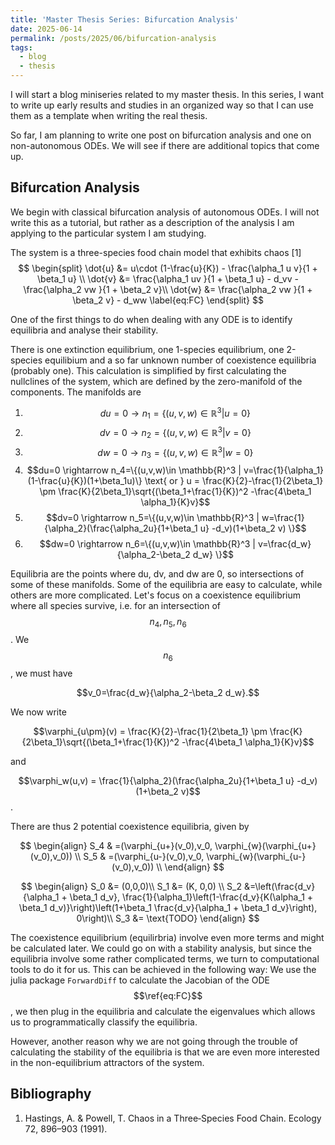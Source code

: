 ```yaml
---
title: 'Master Thesis Series: Bifurcation Analysis'
date: 2025-06-14
permalink: /posts/2025/06/bifurcation-analysis
tags:
  - blog
  - thesis
---
```


I will start a blog miniseries related to my master thesis. In this series, I want to write up early results and studies in an organized way so that I can use them as a template when writing the real thesis.

So far, I am planning to write one post on bifurcation analysis and one on non-autonomous ODEs. We will see if there are additional topics that come up.

## Bifurcation Analysis
We begin with classical bifurcation analysis of autonomous ODEs. I will not write this as a tutorial, but rather as a description of the analysis I am applying to the particular system I am studying.

The system is a three-species food chain model that exhibits chaos [1]
$$
\begin{split}
    \dot{u} &= u\cdot (1-\frac{u}{K}) - \frac{\alpha_1 u v}{1 + \beta_1 u} \\
    \dot{v} &= \frac{\alpha_1 uv }{1 + \beta_1 u} - d_vv - \frac{\alpha_2 vw }{1 + \beta_2 v}\\
    \dot{w} &= \frac{\alpha_2 vw }{1 + \beta_2 v} - d_ww
    \label{eq:FC}
\end{split}
$$

One of the first things to do when dealing with any ODE is to identify equilibria and analyse their stability. 

There is one extinction equilibrium, one 1-species equilibrium, one 2-species equilibium and a so far unknown number of coexistence equilibria (probably one). This calculation is simplified by first calculating the nullclines of the system, which are defined by the zero-manifold of the components.
The manifolds are
1. $$du=0 \rightarrow n_1=\{(u,v,w)\in \mathbb{R}^3 | u=0 \}$$
2. $$dv=0 \rightarrow n_2=\{(u,v,w)\in \mathbb{R}^3 | v=0 \}$$
3. $$dw=0 \rightarrow n_3=\{(u,v,w)\in \mathbb{R}^3 | w=0 \}$$
4. $$du=0 \rightarrow n_4=\{(u,v,w)\in \mathbb{R}^3 | v=\frac{1}{\alpha_1}(1-\frac{u}{K})(1+\beta_1u)\} \text{ or } u = \frac{K}{2}-\frac{1}{2\beta_1} \pm \frac{K}{2\beta_1}\sqrt{(\beta_1+\frac{1}{K})^2 -\frac{4\beta_1 \alpha_1}{K}v}$$
5. $$dv=0 \rightarrow n_5=\{(u,v,w)\in \mathbb{R}^3 | w=\frac{1}{\alpha_2}(\frac{\alpha_2u}{1+\beta_1 u} -d_v)(1+\beta_2 v) \}$$
6. $$dw=0 \rightarrow n_6=\{(u,v,w)\in \mathbb{R}^3 | v=\frac{d_w}{\alpha_2-\beta_2 d_w} \}$$

Equilibria are the points where du, dv, and dw are 0, so intersections of some of these manifolds. 
Some of the equilibria are easy to calculate, while others are more complicated.
Let's focus on a coexistence equilibrium where all species survive, i.e. for an intersection of $$n_4, n_5, n_6$$.
We $$n_6$$, we must have

$$v_0=\frac{d_w}{\alpha_2-\beta_2 d_w}.$$

We now write 

$$\varphi_{u\pm}(v)  = \frac{K}{2}-\frac{1}{2\beta_1} \pm \frac{K}{2\beta_1}\sqrt{(\beta_1+\frac{1}{K})^2 -\frac{4\beta_1 \alpha_1}{K}v}$$

and 

$$\varphi_w(u,v) = \frac{1}{\alpha_2}(\frac{\alpha_2u}{1+\beta_1 u} -d_v)(1+\beta_2 v)$$.

There are thus 2 potential coexistence equilibria, given by 

$$
\begin{align}
    S_4 & =(\varphi_{u+}(v_0),v_0, \varphi_{w}(\varphi_{u+}(v_0),v_0)) \\
    S_5 & =(\varphi_{u-}(v_0),v_0, \varphi_{w}(\varphi_{u-}(v_0),v_0)) \\
\end{align}
$$

$$
\begin{align}
S_0 &= (0,0,0)\\ 
S_1 &= (K, 0,0) \\
S_2 &=\left(\frac{d_v}{\alpha_1 + \beta_1 d_v}, \frac{1}{\alpha_1}\left(1-\frac{d_v}{K(\alpha_1 + \beta_1 d_v)}\right)\left(1+\beta_1 \frac{d_v}{\alpha_1 + \beta_1 d_v}\right), 0\right)\\
S_3 &= \text{TODO}
\end{align}
$$

The coexistence equilibrium (equilirbria) involve even more terms and might be calculated later.
We could go on with a stability analysis, but since the equilibria involve some rather complicated terms, we turn to computational tools to do it for us. 
This can be achieved in the following way: We use the julia package `ForwardDiff` to calculate the Jacobian of the ODE $$\ref{eq:FC}$$, we then plug in the equilibria and calculate the eigenvalues which allows us to programmatically classify the equilibria. 

However, another reason why we are not going through the trouble of calculating the stability of the equilibria is that we are even more interested in the non-equilibrium attractors of the system. 


## Bibliography
1. Hastings, A. & Powell, T. Chaos in a Three‐Species Food Chain. Ecology 72, 896–903 (1991).

